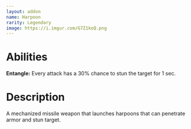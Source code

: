 ```yaml
---
layout: addon
name: Harpoon
rarity: Legendary
image: https://i.imgur.com/G7Z1koQ.png
---
```


# Abilities

**Entangle:** Every attack has a 30% chance to stun the target for 1 sec.

# Description

A mechanized missile weapon that launches harpoons that can penetrate armor and stun target.
